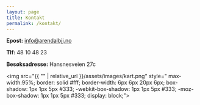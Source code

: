 ```yaml
---
layout: page
title: Kontakt
permalink: /kontakt/
---
```


<b>Epost:</b> info@arendalbjj.no

<b>Tlf:</b> 48 10 48 23

<b>Besøksadresse:</b> Hansnesveien 27c 

<img src="{{ "" | relative_url }}/assets/images/kart.png" style="  max-width:95%;
                                                           border: solid #fff;
                                                           border-width: 6px 6px 20px 6px;
                                                           box-shadow: 1px 1px 5px #333;
                                                           -webkit-box-shadow: 1px 1px 5px #333;
                                                           -moz-box-shadow: 1px 1px 5px #333;
                                                           display: block;">